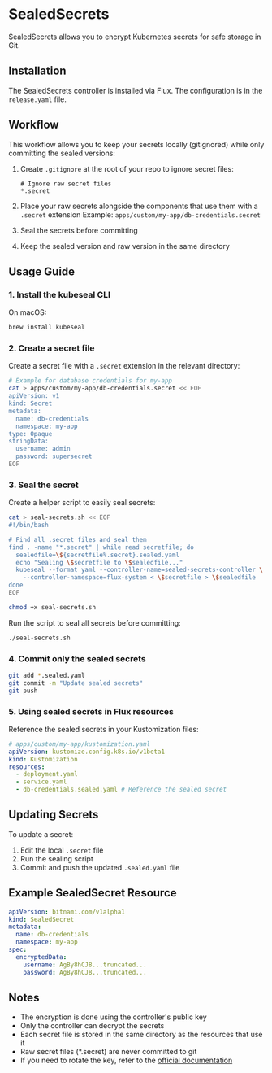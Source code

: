# SealedSecrets

SealedSecrets allows you to encrypt Kubernetes secrets for safe storage in Git.

## Installation

The SealedSecrets controller is installed via Flux. The configuration is in the `release.yaml` file.

## Workflow

This workflow allows you to keep your secrets locally (gitignored) while only committing the sealed versions:

1. Create `.gitignore` at the root of your repo to ignore secret files:

   ```
   # Ignore raw secret files
   *.secret
   ```

2. Place your raw secrets alongside the components that use them with a `.secret` extension
   Example: `apps/custom/my-app/db-credentials.secret`

3. Seal the secrets before committing
4. Keep the sealed version and raw version in the same directory

## Usage Guide

### 1. Install the kubeseal CLI

On macOS:

```bash
brew install kubeseal
```

### 2. Create a secret file

Create a secret file with a `.secret` extension in the relevant directory:

```bash
# Example for database credentials for my-app
cat > apps/custom/my-app/db-credentials.secret << EOF
apiVersion: v1
kind: Secret
metadata:
  name: db-credentials
  namespace: my-app
type: Opaque
stringData:
  username: admin
  password: supersecret
EOF
```

### 3. Seal the secret

Create a helper script to easily seal secrets:

```bash
cat > seal-secrets.sh << EOF
#!/bin/bash

# Find all .secret files and seal them
find . -name "*.secret" | while read secretfile; do
  sealedfile=\${secretfile%.secret}.sealed.yaml
  echo "Sealing \$secretfile to \$sealedfile..."
  kubeseal --format yaml --controller-name=sealed-secrets-controller \
    --controller-namespace=flux-system < \$secretfile > \$sealedfile
done
EOF

chmod +x seal-secrets.sh
```

Run the script to seal all secrets before committing:

```bash
./seal-secrets.sh
```

### 4. Commit only the sealed secrets

```bash
git add *.sealed.yaml
git commit -m "Update sealed secrets"
git push
```

### 5. Using sealed secrets in Flux resources

Reference the sealed secrets in your Kustomization files:

```yaml
# apps/custom/my-app/kustomization.yaml
apiVersion: kustomize.config.k8s.io/v1beta1
kind: Kustomization
resources:
  - deployment.yaml
  - service.yaml
  - db-credentials.sealed.yaml # Reference the sealed secret
```

## Updating Secrets

To update a secret:

1. Edit the local `.secret` file
2. Run the sealing script
3. Commit and push the updated `.sealed.yaml` file

## Example SealedSecret Resource

```yaml
apiVersion: bitnami.com/v1alpha1
kind: SealedSecret
metadata:
  name: db-credentials
  namespace: my-app
spec:
  encryptedData:
    username: AgBy8hCJ8...truncated...
    password: AgBy8hCJ8...truncated...
```

## Notes

- The encryption is done using the controller's public key
- Only the controller can decrypt the secrets
- Each secret file is stored in the same directory as the resources that use it
- Raw secret files (\*.secret) are never committed to git
- If you need to rotate the key, refer to the [official documentation](https://github.com/bitnami-labs/sealed-secrets#key-rotation)
